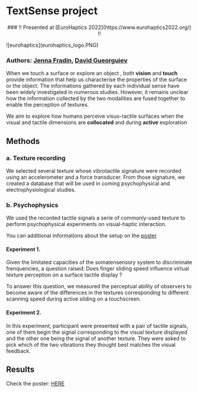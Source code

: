 # TextSense project

<p align="center">
### !! Presented at [EuroHaptics 2022](https://www.eurohaptics2022.org/) !! 
</p>
![eurohaptics](eurohaptics_logo.PNG)

### Authors: [Jenna Fradin](https://www.isir.upmc.fr/personnel/fradin/), [David Gueorguiev](https://www.isir.upmc.fr/personnel/gueorguiev/)

<p>When we touch a surface or explore an object , both <strong>vision</strong> and <strong>touch</strong> provide information that help us characterise the properties of the surface or the object. The informations gathered by each individual sense have been widely investigated in numerous studies. However, it remains unclear how the information collected by the two modalities are fused together to enable the perception of textures.<p>

<p>We aim to explore how humans perceive visuo-tactile surfaces when the visual and tactile dimensions are <strong>collocated</strong> and during <strong>active</strong> exploration<p>

## Methods

### a. Texture recording

We selected several texture whose vibrotactile signature were recorded using an accelerometer and a force transducer. From those signature, we created a database that will be used in coming psychophysical and electrophysiological studies. 

### b. Psychophysics

We used the recorded tactile signals a serie of commonly-used texture to perform psychophysical experiments on visual-haptic interaction.

You can additional informations about the setup on the [poster](https://github.com/jennafradin/textsense?poster_WIP.pdf)

#### Experiment 1.

Given the limitated capacities of the somatensensory system to discriminate frenquencies, a question raised: Does finger sliding speed influence virtual texture perception on a surface tactile display ? 

To answer this question, we measured the perceptual ability of observers to become aware of the differences in the textures corresponding to different scanning speed during active sliding on a touchscreen.

#### Experiment 2.

In this experiment, participant were presented with a pair of tactile signals, one of them begin the signal corresponding to the visual texture displayed and the other one being the signal of another texture. They were asked to pick which of the two vibrations they thought best matches the visual feedback.

## Results

Check the poster: [HERE](https://github.com/jennafradin/textsense?poster_WIP.pdf)

